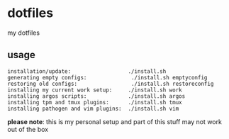dotfiles
========
my dotfiles

usage
-----

```
installation/update:                  ./install.sh
generating empty configs:              ./install.sh emptyconfig
restoring old configs:                 ./install.sh restoreconfig
installing my current work setup:     ./install.sh work
installing argos scripts:             ./install.sh argos
installing tpm and tmux plugins:      ./install.sh tmux
installing pathogen and vim plugins:  ./install.sh vim
```

**please note**: this is my personal setup and part of this stuff may not work out of the box
